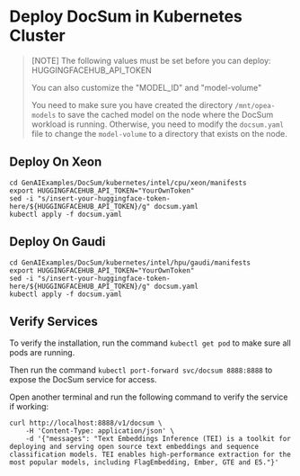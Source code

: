 # Deploy DocSum in Kubernetes Cluster

> [NOTE]
> The following values must be set before you can deploy:
> HUGGINGFACEHUB_API_TOKEN
>
> You can also customize the "MODEL_ID" and "model-volume"
>
> You need to make sure you have created the directory `/mnt/opea-models` to save the cached model on the node where the DocSum workload is running. Otherwise, you need to modify the `docsum.yaml` file to change the `model-volume` to a directory that exists on the node.

## Deploy On Xeon

```
cd GenAIExamples/DocSum/kubernetes/intel/cpu/xeon/manifests
export HUGGINGFACEHUB_API_TOKEN="YourOwnToken"
sed -i "s/insert-your-huggingface-token-here/${HUGGINGFACEHUB_API_TOKEN}/g" docsum.yaml
kubectl apply -f docsum.yaml
```

## Deploy On Gaudi

```
cd GenAIExamples/DocSum/kubernetes/intel/hpu/gaudi/manifests
export HUGGINGFACEHUB_API_TOKEN="YourOwnToken"
sed -i "s/insert-your-huggingface-token-here/${HUGGINGFACEHUB_API_TOKEN}/g" docsum.yaml
kubectl apply -f docsum.yaml
```

## Verify Services

To verify the installation, run the command `kubectl get pod` to make sure all pods are running.

Then run the command `kubectl port-forward svc/docsum 8888:8888` to expose the DocSum service for access.

Open another terminal and run the following command to verify the service if working:

```console
curl http://localhost:8888/v1/docsum \
    -H 'Content-Type: application/json' \
    -d '{"messages": "Text Embeddings Inference (TEI) is a toolkit for deploying and serving open source text embeddings and sequence classification models. TEI enables high-performance extraction for the most popular models, including FlagEmbedding, Ember, GTE and E5."}'
```
